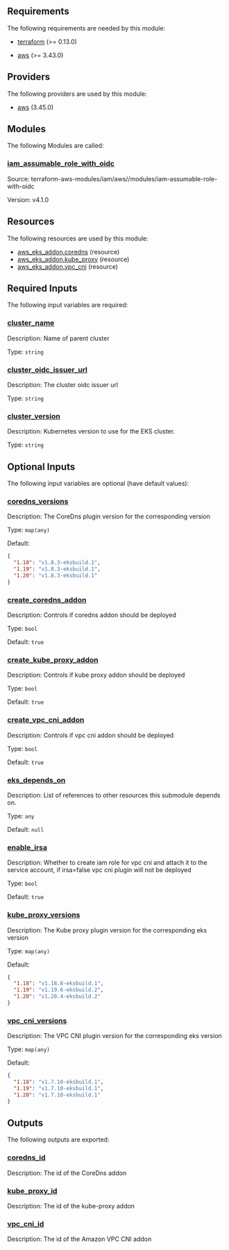 ## Requirements

The following requirements are needed by this module:

- <a name="requirement_terraform"></a> [terraform](#requirement\_terraform) (>= 0.13.0)

- <a name="requirement_aws"></a> [aws](#requirement\_aws) (>= 3.43.0)

## Providers

The following providers are used by this module:

- <a name="provider_aws"></a> [aws](#provider\_aws) (3.45.0)

## Modules

The following Modules are called:

### <a name="module_iam_assumable_role_with_oidc"></a> [iam\_assumable\_role\_with\_oidc](#module\_iam\_assumable\_role\_with\_oidc)

Source: terraform-aws-modules/iam/aws//modules/iam-assumable-role-with-oidc

Version: v4.1.0

## Resources

The following resources are used by this module:

- [aws_eks_addon.coredns](https://registry.terraform.io/providers/hashicorp/aws/latest/docs/resources/eks_addon) (resource)
- [aws_eks_addon.kube_proxy](https://registry.terraform.io/providers/hashicorp/aws/latest/docs/resources/eks_addon) (resource)
- [aws_eks_addon.vpc_cni](https://registry.terraform.io/providers/hashicorp/aws/latest/docs/resources/eks_addon) (resource)

## Required Inputs

The following input variables are required:

### <a name="input_cluster_name"></a> [cluster\_name](#input\_cluster\_name)

Description: Name of parent cluster

Type: `string`

### <a name="input_cluster_oidc_issuer_url"></a> [cluster\_oidc\_issuer\_url](#input\_cluster\_oidc\_issuer\_url)

Description: The cluster oidc issuer url

Type: `string`

### <a name="input_cluster_version"></a> [cluster\_version](#input\_cluster\_version)

Description: Kubernetes version to use for the EKS cluster.

Type: `string`

## Optional Inputs

The following input variables are optional (have default values):

### <a name="input_coredns_versions"></a> [coredns\_versions](#input\_coredns\_versions)

Description: The CoreDns plugin version for the corresponding version

Type: `map(any)`

Default:

```json
{
  "1.18": "v1.8.3-eksbuild.1",
  "1.19": "v1.8.3-eksbuild.1",
  "1.20": "v1.8.3-eksbuild.1"
}
```

### <a name="input_create_coredns_addon"></a> [create\_coredns\_addon](#input\_create\_coredns\_addon)

Description: Controls if coredns addon should be deployed

Type: `bool`

Default: `true`

### <a name="input_create_kube_proxy_addon"></a> [create\_kube\_proxy\_addon](#input\_create\_kube\_proxy\_addon)

Description: Controls if kube proxy addon should be deployed

Type: `bool`

Default: `true`

### <a name="input_create_vpc_cni_addon"></a> [create\_vpc\_cni\_addon](#input\_create\_vpc\_cni\_addon)

Description: Controls if vpc cni addon should be deployed

Type: `bool`

Default: `true`

### <a name="input_eks_depends_on"></a> [eks\_depends\_on](#input\_eks\_depends\_on)

Description: List of references to other resources this submodule depends on.

Type: `any`

Default: `null`

### <a name="input_enable_irsa"></a> [enable\_irsa](#input\_enable\_irsa)

Description: Whether to create iam role for vpc cni and attach it to the service account, if irsa=false vpc cni plugin will not be deployed

Type: `bool`

Default: `true`

### <a name="input_kube_proxy_versions"></a> [kube\_proxy\_versions](#input\_kube\_proxy\_versions)

Description: The Kube proxy plugin version for the corresponding eks version

Type: `map(any)`

Default:

```json
{
  "1.18": "v1.18.8-eksbuild.1",
  "1.19": "v1.19.6-eksbuild.2",
  "1.20": "v1.20.4-eksbuild.2"
}
```

### <a name="input_vpc_cni_versions"></a> [vpc\_cni\_versions](#input\_vpc\_cni\_versions)

Description: The VPC CNI plugin version for the corresponding eks version

Type: `map(any)`

Default:

```json
{
  "1.18": "v1.7.10-eksbuild.1",
  "1.19": "v1.7.10-eksbuild.1",
  "1.20": "v1.7.10-eksbuild.1"
}
```

## Outputs

The following outputs are exported:

### <a name="output_coredns_id"></a> [coredns\_id](#output\_coredns\_id)

Description: The id of the CoreDns addon

### <a name="output_kube_proxy_id"></a> [kube\_proxy\_id](#output\_kube\_proxy\_id)

Description: The id of the kube-proxy addon

### <a name="output_vpc_cni_id"></a> [vpc\_cni\_id](#output\_vpc\_cni\_id)

Description: The id of the Amazon VPC CNI addon
